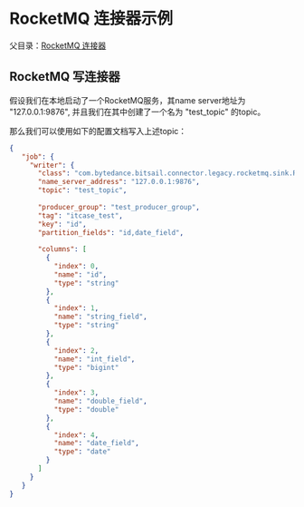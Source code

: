 # RocketMQ 连接器示例

父目录：[RocketMQ 连接器](./rocketmq.md)

## RocketMQ 写连接器

假设我们在本地启动了一个RocketMQ服务，其name server地址为 "127.0.0.1:9876", 并且我们在其中创建了一个名为 "test_topic" 的topic。

那么我们可以使用如下的配置文档写入上述topic：

```json
{
   "job": {
     "writer": {
       "class": "com.bytedance.bitsail.connector.legacy.rocketmq.sink.RocketMQOutputFormat",
       "name_server_address": "127.0.0.1:9876",
       "topic": "test_topic",
       
       "producer_group": "test_producer_group",
       "tag": "itcase_test",
       "key": "id",
       "partition_fields": "id,date_field",
       
       "columns": [
         {
           "index": 0,
           "name": "id",
           "type": "string"
         },
         {
           "index": 1,
           "name": "string_field",
           "type": "string"
         },
         {
           "index": 2,
           "name": "int_field",
           "type": "bigint"
         },
         {
           "index": 3,
           "name": "double_field",
           "type": "double"
         },
         {
           "index": 4,
           "name": "date_field",
           "type": "date"
         }
       ]
     }
   }
}
```